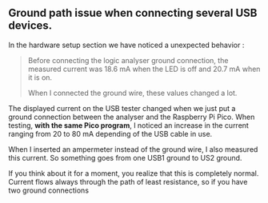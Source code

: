 ## Ground path issue when connecting several USB devices.

In the hardware setup section we have noticed a unexpected behavior :

> Before connecting the logic analyser ground connection, the measured current was 18.6 mA when the LED is off and 20.7 mA when it is on.
> 
> When I connected the ground wire, these values changed a lot.

The displayed current on the USB tester changed when we just put a ground connection between the analyser and the Raspberry Pi Pico. 
When testing, **with the same Pico program**, I noticed an increase in the current ranging from 20 to 80 mA depending of the USB cable in use.

When I inserted an ampermeter instead of the ground wire, I also measured this current. So something goes from one USB1 ground to US2 ground.

If you think about it for a moment, you realize that this is completely normal. Current flows always through the path of least resistance, so if you have two ground connections
